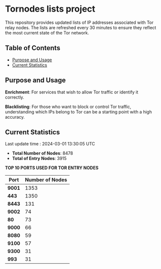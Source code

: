 # Tornodes lists project

This repository provides updated lists of IP addresses associated with Tor relay nodes. The lists are refreshed every 30 minutes to ensure they reflect the most current state of the Tor network.

## Table of Contents

- [Purpose and Usage](#purpose-and-usage)
- [Current Statistics](#current-statistics)


## Purpose and Usage

**Enrichment**: For services that wish to allow Tor traffic or identify it correctly.

**Blacklisting**: For those who want to block or control Tor traffic, understanding which IPs belong to Tor can be a starting point with a high accuracy.

## Current Statistics

Last update time : 2024-03-01 13:30:05 UTC

- **Total Number of Nodes**: 8478
- **Total of Entry Nodes**: 3915

**TOP 10 PORTS USED FOR TOR ENTRY NODES**

| **Port** | **Number of Nodes** |
|------|-----------------|
| **9001**   | 1353  |
| **443**   | 1350  |
| **8443**   | 131  |
| **9002**   | 74  |
| **80**   | 73  |
| **9000**   | 66  |
| **8080**   | 59  |
| **9100**   | 57  |
| **9300**   | 31  |
| **993**   | 31  |

